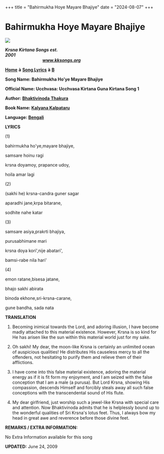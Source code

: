 +++
title = "Bahirmukha Hoye Mayare Bhajiye"
date = "2024-08-07"
+++

# Bahirmukha Hoye Mayare Bhajiye
**[![](http://kksongs.org/image_files/image002.jpg)](http://kksongs.org/)**

**_Krsna_** **_Kirtana Songs est. 2001_**                                                                                                                                                      **_www.kksongs.org_**

**[Home](http://kksongs.org/)** **à** **[Song Lyrics](http://kksongs.org/lyrics.html)** **à** **[B](http://kksongs.org/songs/song_b.html)**

**Song Name: Bahirmukha Ho’ye Mayare Bhajiye**

**Official Name: Ucchvasa: Ucchvasa Kirtana Guna Kirtana Song 1**

**Author:** [**Bhaktivinoda** **Thakura**](http://kksongs.org/authors/list/bhaktivinoda.html)

**Book Name: [Kalyana Kalpataru](http://kksongs.org/authors/kalyanakalpataru.html)**

**Language: [Bengali](http://kksongs.org/language/list/bengali.html)**

**LYRICS**

(1)

bahirmukha ho'ye,mayare bhajiye,

samsare hoinu ragi

krsna doyamoy, prapance udoy,

hoila amar lagi

(2)

(sakhi he) krsna-candra guner sagar

aparadhi jane,krpa bitarane,

sodhite nahe katar

(3)

samsare asiya,prakrti bhajiya,

purusabhimane mari

krsna doya kori',nije abatari',

bamsi-rabe nila hari'

(4)

emon ratane,bisesa jatane,

bhajo sakhi abirata

binoda ekhone,sri-krsna-carane,

gune bandha, sada nata

**TRANSLATION**

1) Becoming inimical towards the Lord, and adoring illusion, I have become madly attached to this material existence. However, Krsna is so kind for He has arisen like the sun within this material world just for my sake.

2) Oh sakhi! My dear, the moon-like Krsna is certainly an unlimited ocean of auspicious qualities! He distributes His causeless mercy to all the offenders, not hesitating to purify them and relieve them of their afflictions.

3) I have come into this false material existence, adoring the material energy as if it is fit form my enjoyment, and I am seized with the false conception that I am a male (a purusa). But Lord Krsna, showing His compassion, descends Himself and forcibly steals away all such false conceptions with the transcendental sound of His flute.

4) My dear girlfriend, just worship such a jewel-like Krsna with special care and attention. Now Bhaktivinoda admits that he is helplessly bound up to the wonderful qualities of Sri Krsna's lotus feet. Thus, I always bow my head in great awe and reverence before those divine feet.

**REMARKS / EXTRA INFORMATION:**

No Extra Information available for this song

**UPDATED:** June 24, 2009